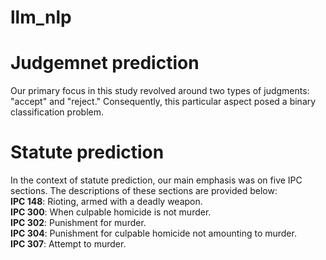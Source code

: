 # llm_nlp
# Judgemnet prediction
Our primary focus in this study revolved around two types of judgments: "accept" and "reject." Consequently, this particular aspect posed a binary classification problem.
# Statute prediction
In the context of statute prediction, our main emphasis was on five IPC sections. The descriptions of these sections are provided below: <br>
**IPC 148**: Rioting, armed with a deadly weapon. <br>
**IPC 300**: When culpable homicide is not murder. <br>
**IPC 302**: Punishment for murder. <br>
**IPC 304**: Punishment for culpable homicide not amounting to murder. <br>
**IPC 307**: Attempt to murder.<br>
